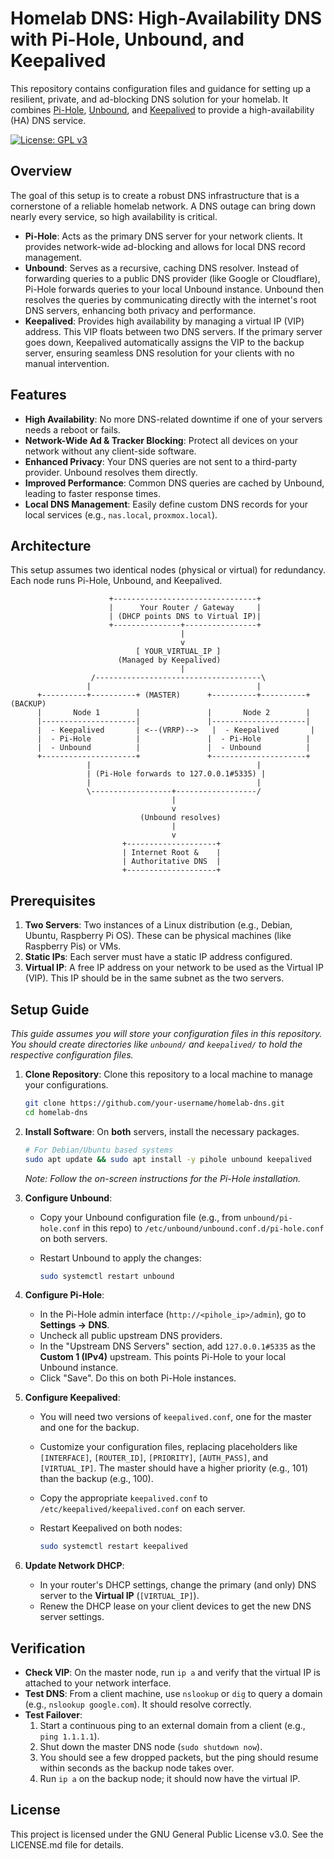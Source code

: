 # Homelab DNS: High-Availability DNS with Pi-Hole, Unbound, and Keepalived

This repository contains configuration files and guidance for setting up a resilient, private, and ad-blocking DNS solution for your homelab. It combines [Pi-Hole](https://pi-hole.net/), [Unbound](https://unbound.net/), and [Keepalived](https://www.keepalived.org/) to provide a high-availability (HA) DNS service.

[![License: GPL v3](https://img.shields.io/badge/License-GPLv3-blue.svg)](https://www.gnu.org/licenses/gpl-3.0)

## Overview

The goal of this setup is to create a robust DNS infrastructure that is a cornerstone of a reliable homelab network. A DNS outage can bring down nearly every service, so high availability is critical.

- **Pi-Hole**: Acts as the primary DNS server for your network clients. It provides network-wide ad-blocking and allows for local DNS record management.
- **Unbound**: Serves as a recursive, caching DNS resolver. Instead of forwarding queries to a public DNS provider (like Google or Cloudflare), Pi-Hole forwards queries to your local Unbound instance. Unbound then resolves the queries by communicating directly with the internet's root DNS servers, enhancing both privacy and performance.
- **Keepalived**: Provides high availability by managing a virtual IP (VIP) address. This VIP floats between two DNS servers. If the primary server goes down, Keepalived automatically assigns the VIP to the backup server, ensuring seamless DNS resolution for your clients with no manual intervention.

## Features

- **High Availability**: No more DNS-related downtime if one of your servers needs a reboot or fails.
- **Network-Wide Ad & Tracker Blocking**: Protect all devices on your network without any client-side software.
- **Enhanced Privacy**: Your DNS queries are not sent to a third-party provider. Unbound resolves them directly.
- **Improved Performance**: Common DNS queries are cached by Unbound, leading to faster response times.
- **Local DNS Management**: Easily define custom DNS records for your local services (e.g., `nas.local`, `proxmox.local`).

## Architecture

This setup assumes two identical nodes (physical or virtual) for redundancy. Each node runs Pi-Hole, Unbound, and Keepalived.

```text
                      +--------------------------------+
                      |      Your Router / Gateway     |
                      | (DHCP points DNS to Virtual IP)|
                      +---------------+----------------+
                                      |
                                      v
                            [ YOUR_VIRTUAL_IP ]
                        (Managed by Keepalived)
                                      |
                  /-------------------------------------\
                 |                                     |
      +----------+----------+ (MASTER)      +----------+----------+ (BACKUP)
      |       Node 1        |               |       Node 2        |
      |---------------------|               |---------------------|
      |  - Keepalived       | <--(VRRP)-->   |  - Keepalived       |
      |  - Pi-Hole          |               |  - Pi-Hole          |
      |  - Unbound          |               |  - Unbound          |
      +---------------------+               +---------------------+
                 |                                     |
                 | (Pi-Hole forwards to 127.0.0.1#5335) |
                 |                                     |
                 \------------------+------------------/
                                    |
                                    v
                             (Unbound resolves)
                                    |
                                    v
                         +--------------------+
                         | Internet Root &    |
                         | Authoritative DNS  |
                         +--------------------+
```

## Prerequisites

1. **Two Servers**: Two instances of a Linux distribution (e.g., Debian, Ubuntu, Raspberry Pi OS). These can be physical machines (like Raspberry Pis) or VMs.
2. **Static IPs**: Each server must have a static IP address configured.
3. **Virtual IP**: A free IP address on your network to be used as the Virtual IP (VIP). This IP should be in the same subnet as the two servers.

## Setup Guide

*This guide assumes you will store your configuration files in this repository. You should create directories like `unbound/` and `keepalived/` to hold the respective configuration files.*

1. **Clone Repository**: Clone this repository to a local machine to manage your configurations.

    ```sh
    git clone https://github.com/your-username/homelab-dns.git
    cd homelab-dns
    ```

2. **Install Software**: On **both** servers, install the necessary packages.

    ```sh
    # For Debian/Ubuntu based systems
    sudo apt update && sudo apt install -y pihole unbound keepalived
    ```

    *Note: Follow the on-screen instructions for the Pi-Hole installation.*

3. **Configure Unbound**:
    - Copy your Unbound configuration file (e.g., from `unbound/pi-hole.conf` in this repo) to `/etc/unbound/unbound.conf.d/pi-hole.conf` on both servers.
    - Restart Unbound to apply the changes:

        ```sh
        sudo systemctl restart unbound
        ```

4. **Configure Pi-Hole**:
    - In the Pi-Hole admin interface (`http://<pihole_ip>/admin`), go to **Settings -> DNS**.
    - Uncheck all public upstream DNS providers.
    - In the "Upstream DNS Servers" section, add `127.0.0.1#5335` as the **Custom 1 (IPv4)** upstream. This points Pi-Hole to your local Unbound instance.
    - Click "Save". Do this on both Pi-Hole instances.

5. **Configure Keepalived**:
    - You will need two versions of `keepalived.conf`, one for the master and one for the backup.
    - Customize your configuration files, replacing placeholders like `[INTERFACE]`, `[ROUTER_ID]`, `[PRIORITY]`, `[AUTH_PASS]`, and `[VIRTUAL_IP]`. The master should have a higher priority (e.g., 101) than the backup (e.g., 100).
    - Copy the appropriate `keepalived.conf` to `/etc/keepalived/keepalived.conf` on each server.
    - Restart Keepalived on both nodes:

        ```sh
        sudo systemctl restart keepalived
        ```

6. **Update Network DHCP**:
    - In your router's DHCP settings, change the primary (and only) DNS server to the **Virtual IP** (`[VIRTUAL_IP]`).
    - Renew the DHCP lease on your client devices to get the new DNS server settings.

## Verification

- **Check VIP**: On the master node, run `ip a` and verify that the virtual IP is attached to your network interface.
- **Test DNS**: From a client machine, use `nslookup` or `dig` to query a domain (e.g., `nslookup google.com`). It should resolve correctly.
- **Test Failover**:
    1. Start a continuous ping to an external domain from a client (e.g., `ping 1.1.1.1`).
    2. Shut down the master DNS node (`sudo shutdown now`).
    3. You should see a few dropped packets, but the ping should resume within seconds as the backup node takes over.
    4. Run `ip a` on the backup node; it should now have the virtual IP.

## License

This project is licensed under the GNU General Public License v3.0. See the LICENSE.md file for details.
